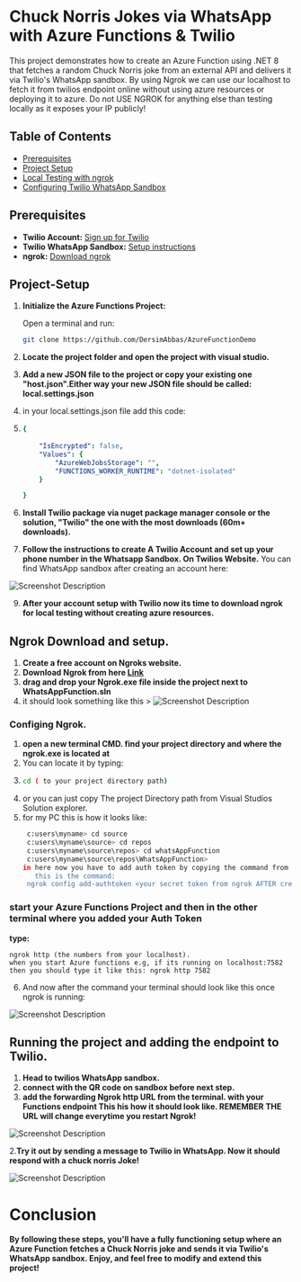 # Chuck Norris Jokes via WhatsApp with Azure Functions & Twilio

This project demonstrates how to create an Azure Function using .NET 8 that fetches a random Chuck Norris joke from an external API and delivers it via Twilio's WhatsApp sandbox.
By using Ngrok we can use our localhost to fetch it from twilios endpoint online without using azure resources or deploying it to azure. Do not USE NGROK for anything else than testing locally as it exposes your IP publicly!
## Table of Contents
- [Prerequisites](##prerequisites)
- [Project Setup](#project-setup)
- [Local Testing with ngrok](#local-testing-with-ngrok)
- [Configuring Twilio WhatsApp Sandbox](#configuring-twilio-whatsapp-sandbox)


## Prerequisites

- **Twilio Account:** [Sign up for Twilio](https://www.twilio.com/try-twilio)
- **Twilio WhatsApp Sandbox:** [Setup instructions](https://console.twilio.com/us1/develop/sms/try-it-out/whatsapp-learn?frameUrl=%2Fconsole%2Fsms%2Fwhatsapp%2Flearn%3Fx-target-region%3Dus1)
- **ngrok:** [Download ngrok](https://ngrok.com/download)

## Project-Setup

1. **Initialize the Azure Functions Project:**

   Open a terminal and run:
   ```bash
   git clone https://github.com/DersimAbbas/AzureFunctionDemo

2. **Locate the project folder and open the project with visual studio.**
3. **Add a new JSON file to the project or copy your existing one "host.json".Either way your new JSON file should be called: local.settings.json**
4. in your local.settings.json file add this code:
6. ```yaml
   {
         
       "IsEncrypted": false,
       "Values": {
           "AzureWebJobsStorage": "",
           "FUNCTIONS_WORKER_RUNTIME": "dotnet-isolated"
       }

   }
   

7. **Install Twilio package via nuget package manager console or the solution, "Twilio" the one with the most downloads (60m+ downloads).**
8. **Follow the instructions to create A Twilio Account and set up your phone number in the Whatsapp Sandbox. On Twilios Website.**
You can find WhatsApp sandbox after creating an account here:
<img src="https://i.gyazo.com/d3576a6736f2cb011653774f788509e2.png" alt="Screenshot Description">

9. **After your account setup with Twilio now its time to download ngrok for local testing without creating azure resources.**

## Ngrok Download and setup.
1. **Create a free account on Ngroks website.**
2. **Download Ngrok from here [Link](https://ngrok.com/downloads/windows?tab=download)**
3. **drag and drop your Ngrok.exe file inside the project next to WhatsAppFunction.sln**
4. it should look something like this > <img src="https://i.gyazo.com/e6e4da876cbeafcd3f533a7899525136.png" alt="Screenshot Description">

### Configing Ngrok.
1. **open a new terminal CMD. find your project directory and where the ngrok.exe is located at**
2. You can locate it by typing:
3. ```bash
   cd ( to your project directory path)
5. or you can just copy The project Directory path from Visual Studios Solution explorer.
6. for my PC this is how it looks like:
   ```bash
    c:users\myname> cd source
    c:users\myname\source> cd repos
    c:users\myname\source\repos> cd whatsAppFunction
    c:users\myname\source\repos\WhatsAppFunction>
   in here now you have to add auth token by copying the command from the download page assuming you've created an account on their website. Paste it in.
      this is the command:
    ngrok config add-authtoken <your secret token from ngrok AFTER creating an account>

### start your Azure Functions Project and then in  the other terminal where you added your Auth Token
  **type:**    
 
    ngrok http (the numbers from your localhost).
    when you start Azure functions e.g, if its running on localhost:7582
    then you should type it like this: ngrok http 7582

6. And now after the command your terminal should look like this once ngrok is running:
<img src="https://i.gyazo.com/90447f6e26262bf815ed4f3311fba3a8.png" alt="Screenshot Description">
      
## Running the project and adding the endpoint to Twilio.
1. **Head to twilios WhatsApp sandbox.**
2. **connect with the QR code on sandbox before next step.**
3. **add the forwarding Ngrok http URL from the terminal. with your Functions endpoint
This his how it should look like. REMEMBER THE URL will change everytime you restart Ngrok!**
<img src="https://i.gyazo.com/eaa6e72e7b6e413f538fc1902b19d3a7.png" alt="Screenshot Description">

2.**Try it out by sending a message to Twilio in WhatsApp. Now it should respond with a chuck norris Joke!**

<img src="https://i.gyazo.com/bc1303fce537affddc35c669bf85ef86.png" alt="Screenshot Description">

# Conclusion
**By following these steps, you'll have a fully functioning setup where an Azure Function fetches a Chuck Norris joke and sends it via Twilio's WhatsApp sandbox. Enjoy, and feel free to modify and extend this project!**
